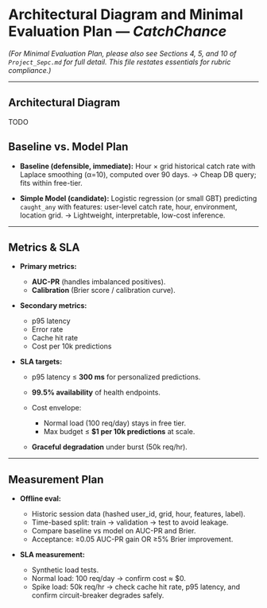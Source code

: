 
# Architectural Diagram and Minimal Evaluation Plan — *CatchChance*

*(For Minimal Evaluation Plan, please also see Sections 4, 5, and 10 of `Project_Sepc.md` for full detail. This file restates essentials for rubric compliance.)*

---

## Architectural Diagram

TODO

## Baseline vs. Model Plan

* **Baseline (defensible, immediate):**
  Hour × grid historical catch rate with Laplace smoothing (α=10), computed over 90 days.
  → Cheap DB query; fits within free-tier.

* **Simple Model (candidate):**
  Logistic regression (or small GBT) predicting `caught_any` with features: user-level catch rate, hour, environment, location grid.
  → Lightweight, interpretable, low-cost inference.

---

## Metrics & SLA

* **Primary metrics:**

  * **AUC-PR** (handles imbalanced positives).
  * **Calibration** (Brier score / calibration curve).

* **Secondary metrics:**

  * p95 latency
  * Error rate
  * Cache hit rate
  * Cost per 10k predictions

* **SLA targets:**

  * p95 latency ≤ **300 ms** for personalized predictions.
  * **99.5% availability** of health endpoints.
  * Cost envelope:

    * Normal load (100 req/day) stays in free tier.
    * Max budget ≤ **\$1 per 10k predictions** at scale.
  * **Graceful degradation** under burst (50k req/hr).

---

## Measurement Plan

* **Offline eval:**

  * Historic session data (hashed user\_id, grid, hour, features, label).
  * Time-based split: train → validation → test to avoid leakage.
  * Compare baseline vs model on AUC-PR and Brier.
  * Acceptance: ≥0.05 AUC-PR gain OR ≥5% Brier improvement.

* **SLA measurement:**

  * Synthetic load tests.
  * Normal load: 100 req/day → confirm cost ≈ \$0.
  * Spike load: 50k req/hr → check cache hit rate, p95 latency, and confirm circuit-breaker degrades safely.
